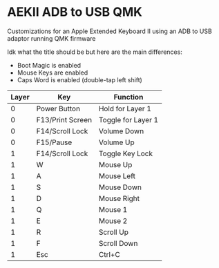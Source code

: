 # AEKII ADB to USB QMK

Customizations for an Apple Extended Keyboard II using an ADB to USB adaptor running QMK firmware

Idk what the title should be but here are the main differences:

* Boot Magic is enabled
* Mouse Keys are enabled
* Caps Word is enabled (double-tap left shift)

| Layer | Key              | Function           |
|-------|------------------|--------------------|
| 0     | Power Button     | Hold for Layer 1   |
| 0     | F13/Print Screen | Toggle for Layer 1 |
| 0     | F14/Scroll Lock  | Volume Down        |
| 0     | F15/Pause        | Volume Up          |
| 1     | F14/Scroll Lock  | Toggle Key Lock    |
| 1     | W                | Mouse Up           |
| 1     | A                | Mouse Left         |
| 1     | S                | Mouse Down         |
| 1     | D                | Mouse Right        |
| 1     | Q                | Mouse 1            |
| 1     | E                | Mouse 2            |
| 1     | R                | Scroll Up          |
| 1     | F                | Scroll Down        |
| 1     | Esc              | Ctrl+C             |


